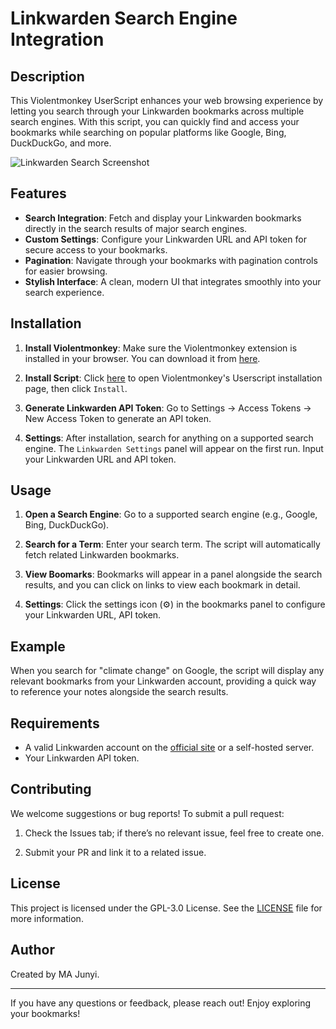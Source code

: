 # Linkwarden Search Engine Integration

## Description

This Violentmonkey UserScript enhances your web browsing experience by letting you search through your Linkwarden bookmarks across multiple search engines. With this script, you can quickly find and access your bookmarks while searching on popular platforms like Google, Bing, DuckDuckGo, and more.

![Linkwarden Search Screenshot](https://cdn.jsdelivr.net/gh/mjysci/imgs@master/blog/linkwardenSearch_screenshot.png)

## Features

- **Search Integration**: Fetch and display your Linkwarden bookmarks directly in the search results of major search engines.
- **Custom Settings**: Configure your Linkwarden URL and API token for secure access to your bookmarks.
- **Pagination**: Navigate through your bookmarks with pagination controls for easier browsing.
- **Stylish Interface**: A clean, modern UI that integrates smoothly into your search experience.

## Installation

1. **Install Violentmonkey**: Make sure the Violentmonkey extension is installed in your browser. You can download it from [here](https://violentmonkey.github.io/).

2. **Install Script**: Click [here](https://github.com/mjysci/hypothesis-search/raw/refs/heads/main/hypothesisSearch.user.js) to open Violentmonkey's Userscript installation page, then click `Install`.

3. **Generate Linkwarden API Token**: Go to Settings -> Access Tokens -> New Access Token to generate an API token.

4. **Settings**: After installation, search for anything on a supported search engine. The `Linkwarden Settings` panel will appear on the first run. Input your Linkwarden URL and API token.

## Usage

1. **Open a Search Engine**: Go to a supported search engine (e.g., Google, Bing, DuckDuckGo).

2. **Search for a Term**: Enter your search term. The script will automatically fetch related Linkwarden bookmarks.

3. **View Boomarks**: Bookmarks will appear in a panel alongside the search results, and you can click on links to view each bookmark in detail.

4. **Settings**: Click the settings icon (⚙️) in the bookmarks panel to configure your Linkwarden URL, API token.

## Example

When you search for "climate change" on Google, the script will display any relevant bookmarks from your Linkwarden account, providing a quick way to reference your notes alongside the search results.

## Requirements

- A valid Linkwarden account on the [official site](https://linkwarden.app/) or a self-hosted server.
- Your Linkwarden API token.

## Contributing

We welcome suggestions or bug reports! To submit a pull request:

1. Check the Issues tab; if there’s no relevant issue, feel free to create one.

2. Submit your PR and link it to a related issue.

## License

This project is licensed under the GPL-3.0 License. See the [LICENSE](https://github.com/mjysci/hypothesis-search/blob/main/LICENSE) file for more information.

## Author

Created by MA Junyi.

---

If you have any questions or feedback, please reach out! Enjoy exploring your bookmarks!
